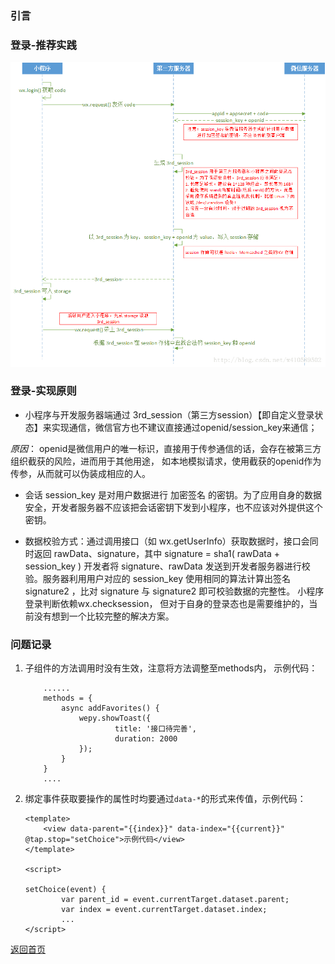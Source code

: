 ### 引言

### 登录-推荐实践
![Image](images/wechat_auth_login.png)

### 登录-实现原则
* 小程序与开发服务器端通过 3rd_session（第三方session）【即自定义登录状态】来实现通信，微信官方也不建议直接通过openid/session_key来通信；

*原因*： openid是微信用户的唯一标识，直接用于传参通信的话，会存在被第三方组织截获的风险，进而用于其他用途，
如本地模拟请求，使用截获的openid作为传参，从而就可以伪装成相应的人。

* 会话 session_key 是对用户数据进行 加密签名 的密钥。为了应用自身的数据安全，开发者服务器不应该把会话密钥下发到小程序，也不应该对外提供这个密钥。

* 数据校验方式：通过调用接口（如 wx.getUserInfo）获取数据时，接口会同时返回 rawData、signature，其中 signature = sha1( rawData + session_key )
开发者将 signature、rawData 发送到开发者服务器进行校验。服务器利用用户对应的 session_key 使用相同的算法计算出签名 signature2 ，比对 signature 与 signature2 即可校验数据的完整性。
小程序登录判断依赖wx.checksession， 但对于自身的登录态也是需要维护的，当前没有想到一个比较完整的解决方案。

### 问题记录
1. 子组件的方法调用时没有生效，注意将方法调整至methods内， 示例代码：
    ```
        ......
        methods = {
            async addFavorites() {
                wepy.showToast({
                        title: '接口待完善',
                        duration: 2000
                });
            }
        }
        ....
    ```
2. 绑定事件获取要操作的属性时均要通过```data-*```的形式来传值，示例代码：
    ```
    <template>
        <view data-parent="{{index}}" data-index="{{current}}" @tap.stop="setChoice">示例代码</view>
    </template>

    <script>
    
    setChoice(event) {
            var parent_id = event.currentTarget.dataset.parent; 
            var index = event.currentTarget.dataset.index;
            ...
    </script>
    ```
[返回首页](/index.html)